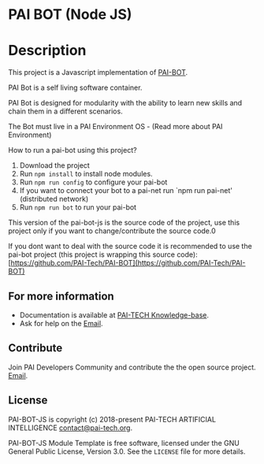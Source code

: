 PAI BOT (Node JS)
=================


 # Description

This project is a Javascript implementation of [PAI-BOT](https://developers.pai-tech.org/knowledge-base/pai-bot/).

PAI Bot is a self living software container.

PAI Bot is designed for modularity with the ability to learn new skills and chain them in a different scenarios.

The Bot must live in a PAI Environment OS - (Read more about PAI Environment)

How to run a pai-bot using this project?

 1. Download the project 
 2. Run `npm install` to install node modules.
 3. Run `npm run config` to configure your pai-bot
 4. If you want to connect your bot to a pai-net run `npm run pai-net' (distributed network)
 5. Run `npm run bot` to run your pai-bot


This version of the pai-bot-js is the source code of the project, use this project only if you want to change/contribute the source code.0

If you dont want to deal with the source code it is recommended to use the pai-bot project (this project is wrapping this source code):
[https://github.com/PAI-Tech/PAI-BOT](https://github.com/PAI-Tech/PAI-BOT)




## For more information

+ Documentation is available at [PAI-TECH Knowledge-base](https://developers.pai-tech.org/knowledge-base).
+ Ask for help on the
[Email](mailto:community@pai-tech.org).


## Contribute

Join PAI Developers Community and contribute the the open source project.
[Email](mailto:community@pai-tech.org).

## License

PAI-BOT-JS  is copyright (c) 2018-present PAI-TECH ARTIFICIAL INTELLIGENCE  <contact@pai-tech.org>.

PAI-BOT-JS Module Template is free software, licensed under the GNU General Public License, Version 3.0. See the
`LICENSE` file for more details.
